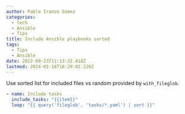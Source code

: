 ```yaml
---
author: Pablo Iranzo Gómez
categories:
  - tech
  - Ansible
  - Tips
title: Include Ansible playbooks sorted
tags:
  - Tips
  - Ansible
date: 2022-09-23T11:13:32.418Z
lastmod: 2024-01-16T16:29:02.226Z
---
```


Use sorted list for included files vs random provided by `with_fileglob`.

```yaml
- name: Include tasks
  include_tasks: "{{item}}"
  loop: "{{ query('fileglob', 'tasks/*.yaml') | sort }}"
```

